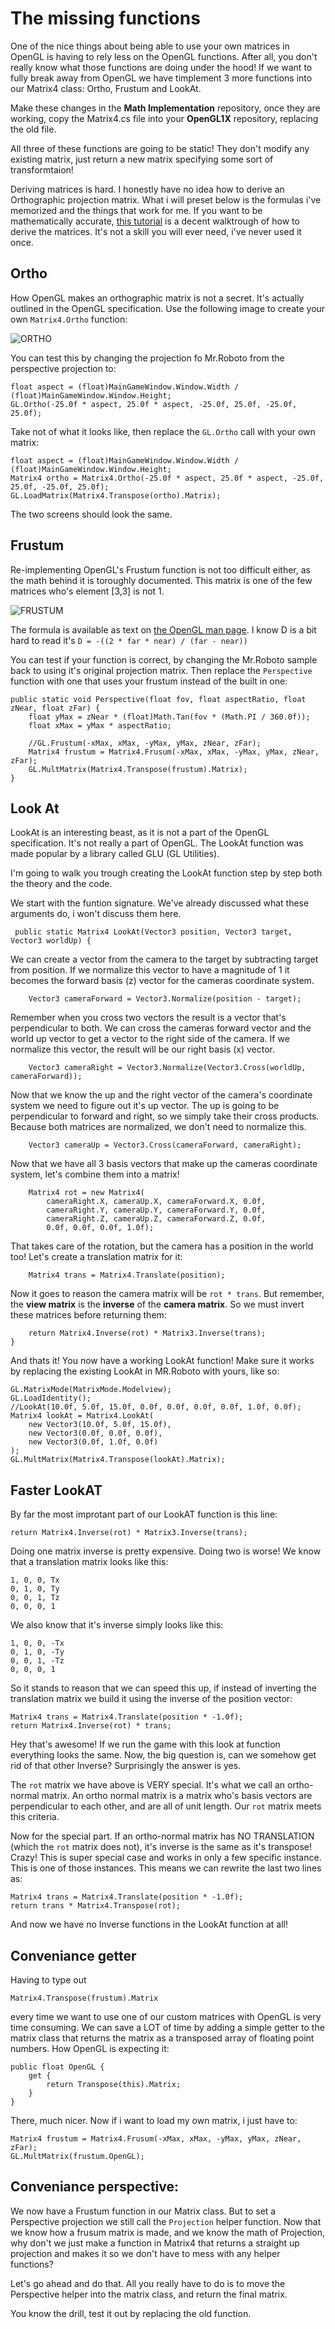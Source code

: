 # The missing functions
One of the nice things about being able to use your own matrices in OpenGL is having to rely less on the OpenGL functions. After all, you don't really know what those functions are doing under the hood! If we want to fully break away from OpenGL we have timplement 3 more functions into our Matrix4 class: Ortho, Frustum and LookAt.

Make these changes in the __Math Implementation__ repository, once they are working, copy the Matrix4.cs file into your __OpenGL1X__ repository, replacing the old file.

All three of these functions are going to be static! They don't modify any existing matrix, just return a new matrix specifying some sort of transformtaion!

Deriving matrices is hard. I honestly have no idea how to derive an Orthographic projection matrix. What i will preset below is the formulas i've memorized and the things that work for me. If you want to be mathematically accurate, [this  tutorial](http://www.songho.ca/opengl/gl_projectionmatrix.html) is a decent walktrough of how to derive the matrices. It's not a skill you will ever need, i've never used it once.

## Ortho
How OpenGL makes an orthographic matrix is not a secret. It's actually outlined in the OpenGL specification. Use the following image to create your own ```Matrix4.Ortho``` function:

![ORTHO](ortho_matrix.png)

You can test this by changing the projection fo Mr.Roboto from the perspective projection to:

```
float aspect = (float)MainGameWindow.Window.Width / (float)MainGameWindow.Window.Height;
GL.Ortho(-25.0f * aspect, 25.0f * aspect, -25.0f, 25.0f, -25.0f, 25.0f);
```

Take not of what it looks like, then replace the ```GL.Ortho``` call with your own matrix:

```
float aspect = (float)MainGameWindow.Window.Width / (float)MainGameWindow.Window.Height;
Matrix4 ortho = Matrix4.Ortho(-25.0f * aspect, 25.0f * aspect, -25.0f, 25.0f, -25.0f, 25.0f);
GL.LoadMatrix(Matrix4.Transpose(ortho).Matrix);
```

The two screens should look the same.

## Frustum

Re-implementing OpenGL's Frustum function is not too difficult either, as the math behind it is toroughly documented. This matrix is one of the few matrices who's element [3,3] is not 1.

![FRUSTUM](frustum_mat.gif)

The formula is available as text on [the OpenGL man page](http://www.manpagez.com/man/3/glFrustum/). I know D is a bit hard to read it's ```D = -((2 * far * near) / (far - near))```

You can test if your function is correct, by changing the Mr.Roboto sample back to using it's original projection matrix. Then replace the ```Perspective``` function with one that uses your frustum instead of the built in one:

```
public static void Perspective(float fov, float aspectRatio, float zNear, float zFar) {
    float yMax = zNear * (float)Math.Tan(fov * (Math.PI / 360.0f));
    float xMax = yMax * aspectRatio;
    
    //GL.Frustum(-xMax, xMax, -yMax, yMax, zNear, zFar);
    Matrix4 frustum = Matrix4.Frusum(-xMax, xMax, -yMax, yMax, zNear, zFar);
    GL.MultMatrix(Matrix4.Transpose(frustum).Matrix);
}
```

## Look At
LookAt is an interesting beast, as it is not a part of the OpenGL specification. It's not really a part of OpenGL. The LookAt function was made popular by a library called GLU (GL Utilities).

I'm going to walk you trough creating the LookAt function step by step both the theory and the code. 

We start with the funtion signature. We've already discussed what these arguments do, i won't discuss them here.

```
 public static Matrix4 LookAt(Vector3 position, Vector3 target, Vector3 worldUp) {
 ```
 
We can create a vector from the camera to the target by subtracting target from position. If we normalize this vector to have a magnitude of 1 it becomes the forward basis (z) vector for the cameras coordinate system.
 
```
    Vector3 cameraForward = Vector3.Normalize(position - target);
```

Remember when you cross two vectors the result is a vector that's perpendicular to both. We can cross the cameras forward vector and the world up vector to get a vector to the right side of the camera. If we normalize this vector, the result will be our right basis (x) vector.

```
    Vector3 cameraRight = Vector3.Normalize(Vector3.Cross(worldUp, cameraForward));
```

Now that we know the up and the right vector of the camera's coordinate system we need to figure out it's up vector. The up is going to be perpendicular to forward and right, so we simply take their cross products. Because both matrices are normalized, we don't need to normalize this.

```
    Vector3 cameraUp = Vector3.Cross(cameraForward, cameraRight);
```

Now that we have all 3 basis vectors that make up the cameras coordinate system, let's combine them into a matrix!

```
    Matrix4 rot = new Matrix4(
        cameraRight.X, cameraUp.X, cameraForward.X, 0.0f,
        cameraRight.Y, cameraUp.Y, cameraForward.Y, 0.0f,
        cameraRight.Z, cameraUp.Z, cameraForward.Z, 0.0f,
        0.0f, 0.0f, 0.0f, 1.0f);
```

That takes care of the rotation, but the camera has a position in the world too! Let's create a translation matrix for it:

```
    Matrix4 trans = Matrix4.Translate(position);
```

Now it goes to reason the camera matrix will be ```rot * trans```. But remember, the __view matrix__ is the __inverse__ of the __camera matrix__. So we must invert these matrices before returning them:

```
    return Matrix4.Inverse(rot) * Matrix3.Inverse(trans);
}
```

And thats it! You now have a working LookAt function! Make sure it works by replacing the existing LookAt in MR.Roboto with yours, like so:

```
GL.MatrixMode(MatrixMode.Modelview);
GL.LoadIdentity();
//LookAt(10.0f, 5.0f, 15.0f, 0.0f, 0.0f, 0.0f, 0.0f, 1.0f, 0.0f);
Matrix4 lookAt = Matrix4.LookAt(
    new Vector3(10.0f, 5.0f, 15.0f),
    new Vector3(0.0f, 0.0f, 0.0f),
    new Vector3(0.0f, 1.0f, 0.0f)
);
GL.MultMatrix(Matrix4.Transpose(lookAt).Matrix);
```


## Faster LookAT
By far the most improtant part of our LookAT function is this line:

```
return Matrix4.Inverse(rot) * Matrix3.Inverse(trans);
```

Doing one matrix inverse is pretty expensive. Doing two is worse!  We know that a translation matrix looks like this:

```
1, 0, 0, Tx
0, 1, 0, Ty
0, 0, 1, Tz
0, 0, 0, 1
```

We also know that it's inverse simply looks like this:

```
1, 0, 0, -Tx
0, 1, 0, -Ty
0, 0, 1, -Tz
0, 0, 0, 1
```

So it stands to reason that we can speed this up, if instead of inverting the translation matrix we build it using the inverse of the position vector:

```
Matrix4 trans = Matrix4.Translate(position * -1.0f);
return Matrix4.Inverse(rot) * trans;
```

Hey that's awesome! If we run the game with this look at function everything looks the same. Now, the big question is, can we somehow get rid of that other Inverse? Surprisingly the answer is yes.

The ```rot``` matrix we have above is VERY special. It's what we call an ortho-normal matrix. An ortho normal matrix is a matrix who's basis vectors are perpendicular to each other, and are all of unit length. Our ```rot``` matrix meets this criteria.

Now for the special part. If an ortho-normal matrix has NO TRANSLATION (which the ```rot``` matrix does not), it's inverse is the same as it's transpose! Crazy! This is super special case and works in only a few specific instance. This is one of those instances. This means we can rewrite the last two lines as:

```
Matrix4 trans = Matrix4.Translate(position * -1.0f);
return trans * Matrix4.Transpose(rot);
```

And now we have no Inverse functions in the LookAt function at all!



## Conveniance getter
Having to type out 

```
Matrix4.Transpose(frustum).Matrix
```

every time we want to use one of our custom matrices with OpenGL is very time consuming. We can save a LOT of time by adding a simple getter to the matrix class that returns the matrix as a transposed array of floating point numbers. How OpenGL is expecting it:

```
public float OpenGL {
    get {
        return Transpose(this).Matrix;
    }
}
```

There, much nicer. Now if i want to load my own matrix, i just have to:

```
Matrix4 frustum = Matrix4.Frusum(-xMax, xMax, -yMax, yMax, zNear, zFar);
GL.MultMatrix(frustum.OpenGL);
```

## Conveniance perspective:
We now have a Frustum function in our Matrix class. But to set a Perspective projection we still call the ```Projection``` helper function. Now that we know how a frusum matrix is made, and we know the math of Projection, why don't we just make a function in Matrix4 that returns a straight up projection and makes it so we don't have to mess with any helper functions?

Let's go ahead and do that. All you really have to do is to move the Perspective helper into the matrix class, and return the final matrix. 

You know the drill, test it out by replacing the old function.